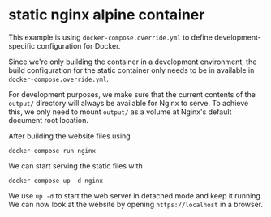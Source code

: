 # static nginx alpine container

This example is using `docker-compose.override.yml` to define development-specific configuration for Docker. 

Since we're only building the container in a development environment, the build configuration for the static container only needs to be in available in `docker-compose.override.yml`.

For development purposes, we make sure that the current contents of the `output/` directory will always be available for Nginx to serve. To achieve this, we only need to mount `output/` as a volume at Nginx's default document root location.

After building the website files using 

`docker-compose run nginx`

We can start serving the static files with 

`docker-compose up -d nginx`

We use `up -d` to start the web server in detached mode and keep it running. We can now look at the website by opening `https://localhost` in a browser.